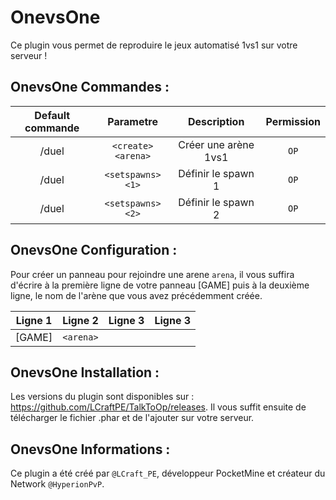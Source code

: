 # OnevsOne

Ce plugin vous permet de reproduire le jeux automatisé 1vs1 sur votre serveur !

## OnevsOne Commandes :

| Default commande | Parametre | Description | Permission |
| :-----: | :-------: | :---------: | :-------: |
| /duel | `<create>` `<arena>` | Créer une arène 1vs1 | `OP` | 
| /duel | `<setspawns>` `<1>` | Définir le spawn 1 | `OP` | 
| /duel | `<setspawns>` `<2>` | Définir le spawn 2 | `OP` | 

## OnevsOne Configuration :

Pour créer un panneau pour rejoindre une arene `arena`, il vous suffira d'écrire à la première ligne de votre panneau [GAME] puis à la deuxième ligne, le nom de l'arène que vous avez précédemment créée.

| Ligne 1 | Ligne 2 | Ligne 3 | Ligne 3 |
| :-----: | :-------: | :---------: | :-------: |
| [GAME] | `<arena>` |  |  | 

## OnevsOne Installation :

Les versions du plugin sont disponibles sur : https://github.com/LCraftPE/TalkToOp/releases. Il vous suffit ensuite de télécharger le fichier .phar et de l'ajouter sur votre serveur.

## OnevsOne Informations :

Ce plugin a été créé par `@LCraft_PE`, développeur PocketMine et créateur du Network `@HyperionPvP`. 
